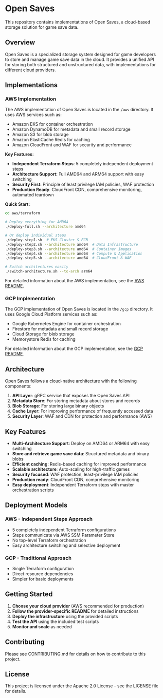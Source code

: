 # Open Saves

This repository contains implementations of Open Saves, a cloud-based storage solution for game save data.

## Overview

Open Saves is a specialized storage system designed for game developers to store and manage game save data in the cloud. It provides a unified API for storing both structured and unstructured data, with implementations for different cloud providers.

## Implementations

### AWS Implementation

The AWS implementation of Open Saves is located in the `/aws` directory. It uses AWS services such as:
- Amazon EKS for container orchestration
- Amazon DynamoDB for metadata and small record storage
- Amazon S3 for blob storage
- Amazon ElastiCache Redis for caching
- Amazon CloudFront and WAF for security and performance

**Key Features:**
- **Independent Terraform Steps**: 5 completely independent deployment steps
- **Architecture Support**: Full AMD64 and ARM64 support with easy switching
- **Security First**: Principle of least privilege IAM policies, WAF protection
- **Production Ready**: CloudFront CDN, comprehensive monitoring, automated teardown

**Quick Start:**
```bash
cd aws/terraform

# Deploy everything for AMD64
./deploy-full.sh --architecture amd64

# Or deploy individual steps
./deploy-step1.sh  # EKS Cluster & ECR
./deploy-step2.sh --architecture amd64  # Data Infrastructure
./deploy-step3.sh --architecture amd64  # Container Images
./deploy-step4.sh --architecture amd64  # Compute & Application
./deploy-step5.sh --architecture amd64  # CloudFront & WAF

# Switch architectures easily
./switch-architecture.sh --to-arch arm64
```

For detailed information about the AWS implementation, see the [AWS README](/aws/README.md).

### GCP Implementation

The GCP implementation of Open Saves is located in the `/gcp` directory. It uses Google Cloud Platform services such as:
- Google Kubernetes Engine for container orchestration
- Firestore for metadata and small record storage
- Cloud Storage for blob storage
- Memorystore Redis for caching

For detailed information about the GCP implementation, see the [GCP README](/gcp/README.md).

## Architecture

Open Saves follows a cloud-native architecture with the following components:

1. **API Layer**: gRPC service that exposes the Open Saves API
2. **Metadata Store**: For storing metadata about stores and records
3. **Blob Storage**: For storing large binary objects
4. **Cache Layer**: For improving performance of frequently accessed data
5. **Security Layer**: WAF and CDN for protection and performance (AWS)

## Key Features

- **Multi-Architecture Support**: Deploy on AMD64 or ARM64 with easy switching
- **Store and retrieve game save data**: Structured metadata and binary blobs
- **Efficient caching**: Redis-based caching for improved performance
- **Scalable architecture**: Auto-scaling for high-traffic games
- **Security focused**: WAF protection, least-privilege IAM policies
- **Production ready**: CloudFront CDN, comprehensive monitoring
- **Easy deployment**: Independent Terraform steps with master orchestration scripts

## Deployment Models

### AWS - Independent Steps Approach
- 5 completely independent Terraform configurations
- Steps communicate via AWS SSM Parameter Store
- No top-level Terraform orchestration
- Easy architecture switching and selective deployment

### GCP - Traditional Approach
- Single Terraform configuration
- Direct resource dependencies
- Simpler for basic deployments

## Getting Started

1. **Choose your cloud provider** (AWS recommended for production)
2. **Follow the provider-specific README** for detailed instructions
3. **Deploy the infrastructure** using the provided scripts
4. **Test the API** using the included test scripts
5. **Monitor and scale** as needed

## Contributing

Please see CONTRIBUTING.md for details on how to contribute to this project.

## License

This project is licensed under the Apache 2.0 License - see the LICENSE file for details.
